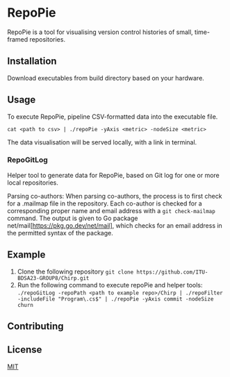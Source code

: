 # RepoPie
RepoPie is a tool for visualising version control histories of small, time-framed repositories. 

## Installation
Download executables from build directory based on your hardware.

## Usage 
To execute RepoPie, pipeline CSV-formatted data into the executable file. 
```
cat <path to csv> | ./repoPie -yAxis <metric> -nodeSize <metric>
```
The data visualisation will be served locally, with a link in terminal. 

### RepoGitLog
Helper tool to generate data for RepoPie, based on Git log for one or more local repositories. 

Parsing co-authors:
When parsing co-authors, the process is to first check for a .mailmap file in the repository. Each co-author is checked for a corresponding proper name and email address with a `git check-mailmap` command. The output is given to Go package net/mail[https://pkg.go.dev/net/mail], which checks for an email address in the permitted syntax of the package. 

## Example 
1. Clone the following repository
`git clone https://github.com/ITU-BDSA23-GROUP8/Chirp.git`
2. Run the following command to execute repoPie and helper tools:
`./repoGitLog -repoPath <path to example repo>/Chirp | ./repoFilter -includeFile "Program\.cs$" | ./repoPie -yAxis commit -nodeSize churn`



## Contributing

## License
[MIT](https://choosealicense.com/licenses/mit/)